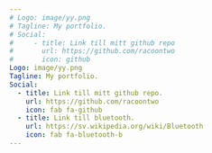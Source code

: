 ```yaml
---
# Logo: image/yy.png
# Tagline: My portfolio.
# Social:
#     - title: Link till mitt github repo
#       url: https://github.com/racoontwo
#       icon: github
Logo: image/yy.png
Tagline: My portfolio.
Social:
  - title: Link till mitt github repo.
    url: https://github.com/racoontwo
    icon: fab fa-github
  - title: Link till bluetooth.
    url: https://sv.wikipedia.org/wiki/Bluetooth
    icon: fab fa-bluetooth-b
---
```


